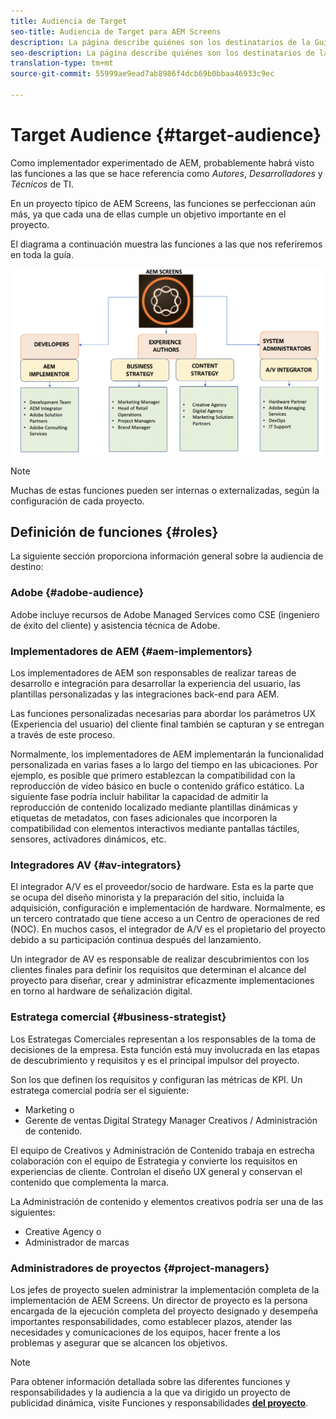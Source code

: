 ```yaml
---
title: Audiencia de Target
seo-title: Audiencia de Target para AEM Screens
description: La página describe quiénes son los destinatarios de la Guía de prácticas recomendadas de AEM Screens
seo-description: La página describe quiénes son los destinatarios de la Guía de prácticas recomendadas de AEM Screens
translation-type: tm+mt
source-git-commit: 55999ae9ead7ab8986f4dcb69b0bbaa46933c9ec

---
```



# Target Audience {#target-audience}

Como implementador experimentado de AEM, probablemente habrá visto las funciones a las que se hace referencia como *Autores*, *Desarrolladores* y *Técnicos* de TI.

En un proyecto típico de AEM Screens, las funciones se perfeccionan aún más, ya que cada una de ellas cumple un objetivo importante en el proyecto.

El diagrama a continuación muestra las funciones a las que nos referiremos en toda la guía.

![](/help/assets/roles-used.png)

>[!NOTE]
> Muchas de estas funciones pueden ser internas o externalizadas, según la configuración de cada proyecto.

## Definición de funciones {#roles}

La siguiente sección proporciona información general sobre la audiencia de destino:

### Adobe {#adobe-audience}

Adobe incluye recursos de Adobe Managed Services como CSE (ingeniero de éxito del cliente) y asistencia técnica de Adobe.

### Implementadores de AEM {#aem-implementors}

Los implementadores de AEM son responsables de realizar tareas de desarrollo e integración para desarrollar la experiencia del usuario, las plantillas personalizadas y las integraciones back-end para AEM.

Las funciones personalizadas necesarias para abordar los parámetros UX (Experiencia del usuario) del cliente final también se capturan y se entregan a través de este proceso.

Normalmente, los implementadores de AEM implementarán la funcionalidad personalizada en varias fases a lo largo del tiempo en las ubicaciones. Por ejemplo, es posible que primero establezcan la compatibilidad con la reproducción de vídeo básico en bucle o contenido gráfico estático. La siguiente fase podría incluir habilitar la capacidad de admitir la reproducción de contenido localizado mediante plantillas dinámicas y etiquetas de metadatos, con fases adicionales que incorporen la compatibilidad con elementos interactivos mediante pantallas táctiles, sensores, activadores dinámicos, etc.

### Integradores AV {#av-integrators}

El integrador A/V es el proveedor/socio de hardware. Esta es la parte que se ocupa del diseño minorista y la preparación del sitio, incluida la adquisición, configuración e implementación de hardware. Normalmente, es un tercero contratado que tiene acceso a un Centro de operaciones de red (NOC). En muchos casos, el integrador de A/V es el propietario del proyecto debido a su participación continua después del lanzamiento.

Un integrador de AV es responsable de realizar descubrimientos con los clientes finales para definir los requisitos que determinan el alcance del proyecto para diseñar, crear y administrar eficazmente implementaciones en torno al hardware de señalización digital.

### Estratega comercial {#business-strategist}

Los Estrategas Comerciales representan a los responsables de la toma de decisiones de la empresa. Esta función está muy involucrada en las etapas de descubrimiento y requisitos y es el principal impulsor del proyecto.

Son los que definen los requisitos y configuran las métricas de KPI. Un estratega comercial podría ser el siguiente:

* Marketing o
* Gerente de ventas Digital Strategy Manager Creativos / Administración de contenido.

El equipo de Creativos y Administración de Contenido trabaja en estrecha colaboración con el equipo de Estrategia y convierte los requisitos en experiencias de cliente. Controlan el diseño UX general y conservan el contenido que complementa la marca.

La Administración de contenido y elementos creativos podría ser una de las siguientes:

* Creative Agency o
* Administrador de marcas

### Administradores de proyectos {#project-managers}

Los jefes de proyecto suelen administrar la implementación completa de la implementación de AEM Screens. Un director de proyecto es la persona encargada de la ejecución completa del proyecto designado y desempeña importantes responsabilidades, como establecer plazos, atender las necesidades y comunicaciones de los equipos, hacer frente a los problemas y asegurar que se alcancen los objetivos.

>[!NOTE]
>
> Para obtener información detallada sobre las diferentes funciones y responsabilidades y la audiencia a la que va dirigido un proyecto de publicidad dinámica, visite Funciones y responsabilidades **[del proyecto](https://helpx.adobe.com/experience-manager/6-5/screens/using/project-roles-responsibilities.html)**.
